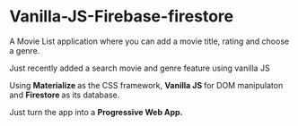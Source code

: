 # Vanilla-JS-Firebase-firestore

A Movie List application where you can add a movie title, rating and choose a genre.

Just recently added a search movie and genre feature using vanilla JS

Using <strong> Materialize </strong> as the CSS framework, <strong> Vanilla JS </strong>for DOM manipulaton and <strong>Firestore </strong> as its database.

Just turn the app into a <strong> Progressive Web App. </strong>
